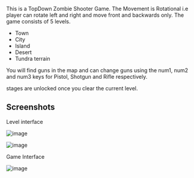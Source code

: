This is a TopDown Zombie Shooter Game.
The Movement is Rotational i.e player can rotate left and right and move front and backwards only.
The game consists of 5 levels.
* Town
* City
* Island
* Desert
* Tundra terrain

You will find guns in the map and can change guns using the num1, num2 and num3 keys for Pistol, Shotgun and Rifle respectively.

stages are unlocked once you clear the current level.

<h2>Screenshots</h2>
Level interface


![image](https://user-images.githubusercontent.com/73739320/175768598-f44f9700-0d56-4854-9e56-e4d98cc1b7eb.png)

![image](https://user-images.githubusercontent.com/73739320/175768635-9da4af21-80ca-45ed-b039-1c418f866e87.png)

Game Interface

![image](https://user-images.githubusercontent.com/73739320/175768566-f01777fd-351d-4c30-9a90-5774cbc80345.png)
